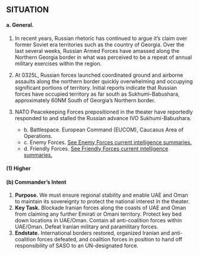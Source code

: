 ## SITUATION

#### a.	General.  

1. In recent years, Russian rhetoric has continued to argue it’s claim over former Soviet era territories such as the country of Georgia. Over the last several weeks, Russian Armed Forces have amassed along the Northern Georgia border in what was perceived to be a repeat of annual military exercises within the region.

2. At 0325L, Russian forces launched coordinated ground and airborne assaults along the northern border quickly overwhelming and occupying significant portions of territory. Initial reports indicate that Russian forces have occupied territory as far south as Sukhumi-Babushara, approximately 60NM South of Georgia’s Northern border.

3. NATO Peacekeeping Forces prepositioned in the theater have reportedly responded to and stalled the Russian advance IVO Sukhumi-Babushara.

    - b. Battlespace.  European Command (EUCOM), Caucasus Area of Operations.
    - c. Enemy Forces.  [See Enemy Forces current intelligence summaries.](Enemy_Forces.md)
    - d. Friendly Forces.  [See Friendly Forces current intelligence summaries.](Friendly_Forces.md)

#### (1) Higher

#### (b) Commander’s Intent

1. **Purpose.**  We must ensure regional stability and enable UAE and Oman to maintain its sovereignty to protect the national interest in the theater.
2. **Key Task.**  Blockade Iranian forces along the coasts of UAE and Oman from claiming any further Emirati or Omani territory.  Protect key bed down locations in UAE/Oman.  Contain all anti-coalition forces within UAE/Oman.  Defeat Iranian military and paramilitary forces.
3. **Endstate.**  International borders restored, organized Iranian and anti-coalition forces defeated, and coalition forces in position to hand off responsibility of SASO to an UN-designated force.

